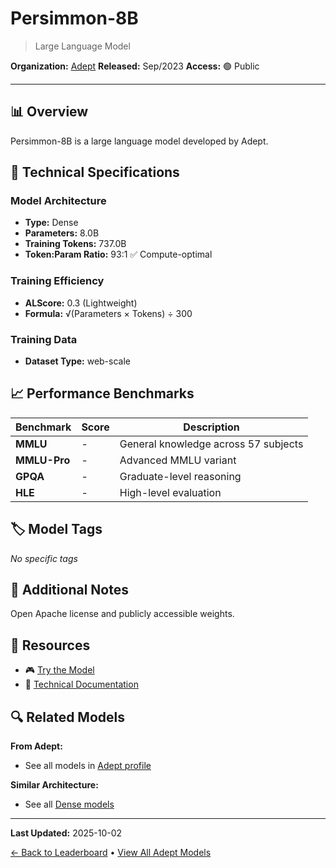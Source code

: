 # Persimmon-8B

> Large Language Model

**Organization:** [Adept](../../labs/adept.md)
**Released:** Sep/2023
**Access:** 🟢 Public

---

## 📊 Overview

Persimmon-8B is a large language model developed by Adept.

## 🔧 Technical Specifications

### Model Architecture
- **Type:** Dense
- **Parameters:** 8.0B
- **Training Tokens:** 737.0B
- **Token:Param Ratio:** 93:1 ✅ Compute-optimal

### Training Efficiency
- **ALScore:** 0.3 (Lightweight)
- **Formula:** √(Parameters × Tokens) ÷ 300

### Training Data
- **Dataset Type:** web-scale

## 📈 Performance Benchmarks

| Benchmark | Score | Description |
|-----------|-------|-------------|
| **MMLU** | - | General knowledge across 57 subjects |
| **MMLU-Pro** | - | Advanced MMLU variant |
| **GPQA** | - | Graduate-level reasoning |
| **HLE** | - | High-level evaluation |

## 🏷️ Model Tags

_No specific tags_

## 📝 Additional Notes

Open Apache license and publicly accessible weights.

## 🔗 Resources

- 🎮 [Try the Model](https://www.adept.ai/blog/persimmon-8b)
- 📄 [Technical Documentation](https://github.com/persimmon-ai-labs/adept-inference)

## 🔍 Related Models

**From Adept:**
- See all models in [Adept profile](../../labs/adept.md)

**Similar Architecture:**
- See all [Dense models](../../architectures/dense.md)

---

**Last Updated:** 2025-10-02

[← Back to Leaderboard](../../README.md) • [View All Adept Models](../../labs/adept.md)
